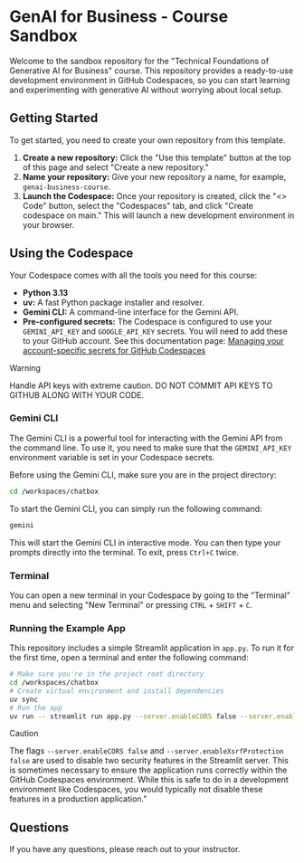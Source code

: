 # GenAI for Business - Course Sandbox

Welcome to the sandbox repository for the "Technical Foundations of Generative AI for Business" course. This repository provides a ready-to-use development environment in GitHub Codespaces, so you can start learning and experimenting with generative AI without worrying about local setup.

## Getting Started

To get started, you need to create your own repository from this template.

1.  **Create a new repository:** Click the "Use this template" button at the top of this page and select "Create a new repository."
2.  **Name your repository:** Give your new repository a name, for example, `genai-business-course`.
3.  **Launch the Codespace:** Once your repository is created, click the "<> Code" button, select the "Codespaces" tab, and click "Create codespace on main." This will launch a new development environment in your browser.

## Using the Codespace

Your Codespace comes with all the tools you need for this course:

*   **Python 3.13**
*   **uv:** A fast Python package installer and resolver.
*   **Gemini CLI:** A command-line interface for the Gemini API.
*   **Pre-configured secrets:** The Codespace is configured to use your `GEMINI_API_KEY` and `GOOGLE_API_KEY` secrets. You will need to add these to your GitHub account. See this documentation page: [Managing your account-specific secrets for GitHub Codespaces](https://docs.github.com/en/codespaces/managing-your-codespaces/managing-your-account-specific-secrets-for-github-codespaces)

> [!WARNING]
> Handle API keys with extreme caution. DO NOT COMMIT API KEYS TO GITHUB ALONG WITH YOUR CODE. 

### Gemini CLI

The Gemini CLI is a powerful tool for interacting with the Gemini API from the command line. To use it, you need to make sure that the `GEMINI_API_KEY` environment variable is set in your Codespace secrets.

Before using the Gemini CLI, make sure you are in the project directory:

```bash
cd /workspaces/chatbox
```

To start the Gemini CLI, you can simply run the following command:

```bash
gemini
```

This will start the Gemini CLI in interactive mode. You can then type your prompts directly into the terminal. To exit, press `Ctrl+C` twice.

### Terminal

You can open a new terminal in your Codespace by going to the "Terminal" menu and selecting "New Terminal" or pressing `CTRL` + `SHIFT` + `C`.

### Running the Example App

This repository includes a simple Streamlit application in `app.py`. To run it for the first time, open a terminal and enter the following command:

```bash
# Make sure you're in the project root directory
cd /workspaces/chatbox
# Create virtual environment and install dependencies
uv sync
# Run the app
uv run -- streamlit run app.py --server.enableCORS false --server.enableXsrfProtection false
```

> [!CAUTION]
>  The flags `--server.enableCORS false` and `--server.enableXsrfProtection false` are used to disable two security features in the Streamlit server. This is sometimes necessary to ensure the application runs correctly within the GitHub Codespaces environment. While this is safe to do in a development environment like Codespaces, you would typically not disable these features in a production application."

## Questions

If you have any questions, please reach out to your instructor.
